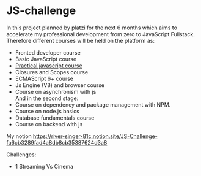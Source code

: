 # JS-challenge
In this project planned by platzi for the next 6 months which aims to accelerate my professional development from zero to JavaScript Fullstack. Therefore different courses will be held on the platform as: 
- Fronted developer course  
- Basic JavaScript course 
-  [Practical javascript course](https://wiljo2.github.io/JS-challenge/Curso%20practico%20de%20Javascript/) 
- Closures and Scopes course  
- ECMAScript 6+ course  
- Js Engine (V8) and browser course  
- Course on asynchronism with js  
And in the second stage: 
- Course on dependency and package management with NPM.  
- Course on node.js basics 
- Database fundamentals course  
- Course on backend with js   

My notion  https://river-singer-81c.notion.site/JS-Challenge-fa6cb3289fad4a8db8cb35387624d3a8

Challenges: 
- 1 Streaming Vs Cinema 
